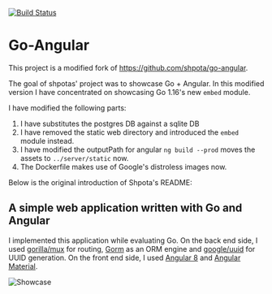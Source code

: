 [![Build Status](https://travis-ci.com/Shpota/go-angular.svg?branch=master)](https://travis-ci.com/Shpota/go-angular)

# Go-Angular

This project is a modified fork of https://github.com/shpota/go-angular.

The goal of shpotas' project was to showcase Go + Angular.
In this modified version I have concentrated on showcasing Go 1.16's
new `embed` module.

I have modified the following parts:

1. I have substitutes the postgres DB against a sqlite DB
2. I have removed the static web directory and introduced the `embed` module instead.
3. I have modified the outputPath for angular `ng build --prod` moves the assets to `../server/static` now.
4. The Dockerfile makes use of Google's distroless images now.

Below is the original introduction of Shpota's README:

## A simple web application written with Go and Angular

I implemented this application while evaluating Go. 
On the back end side, I used 
[gorilla/mux](https://github.com/gorilla/mux) for 
routing, [Gorm](https://github.com/jinzhu/gorm) as an 
ORM engine and 
[google/uuid](https://github.com/google/uuid) 
for UUID generation. On the front end side, I used 
[Angular 8](https://angular.io/) and 
[Angular Material](https://material.angular.io/).

![Showcase](showcase/showcase.gif)

